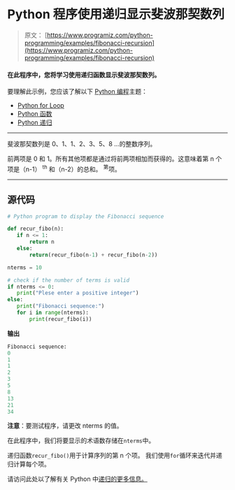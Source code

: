 # Python 程序使用递归显示斐波那契数列

> 原文： [https://www.programiz.com/python-programming/examples/fibonacci-recursion](https://www.programiz.com/python-programming/examples/fibonacci-recursion)

#### 在此程序中，您将学习使用递归函数显示斐波那契数列。

要理解此示例，您应该了解以下 [Python 编程](/python-programming "Python tutorial")主题：

*   [Python for Loop](/python-programming/for-loop)
*   [Python 函数](/python-programming/function)
*   [Python 递归](/python-programming/recursion)

* * *

斐波那契数列是 0、1、1、2、3、5、8 ...的整数序列。

前两项是 0 和 1。所有其他项都是通过将前两项相加而获得的。这意味着第 n 个项是（n-1） <sup>th</sup> 和（n-2）的总和。 <sup>第</sup>项。

* * *

## 源代码

```py
# Python program to display the Fibonacci sequence

def recur_fibo(n):
   if n <= 1:
       return n
   else:
       return(recur_fibo(n-1) + recur_fibo(n-2))

nterms = 10

# check if the number of terms is valid
if nterms <= 0:
   print("Plese enter a positive integer")
else:
   print("Fibonacci sequence:")
   for i in range(nterms):
       print(recur_fibo(i)) 
```

**输出**

```py
Fibonacci sequence:
0
1
1
2
3
5
8
13
21
34 
```

**注意**：要测试程序，请更改 nterms 的值。

在此程序中，我们将要显示的术语数存储在`nterms`中。

递归函数`recur_fibo()`用于计算序列的第 n 个项。 我们使用`for`循环来迭代并递归计算每个项。

请访问此处以了解有关 Python 中[递归的更多信息。](/python-programming/recursion "Python recursion")